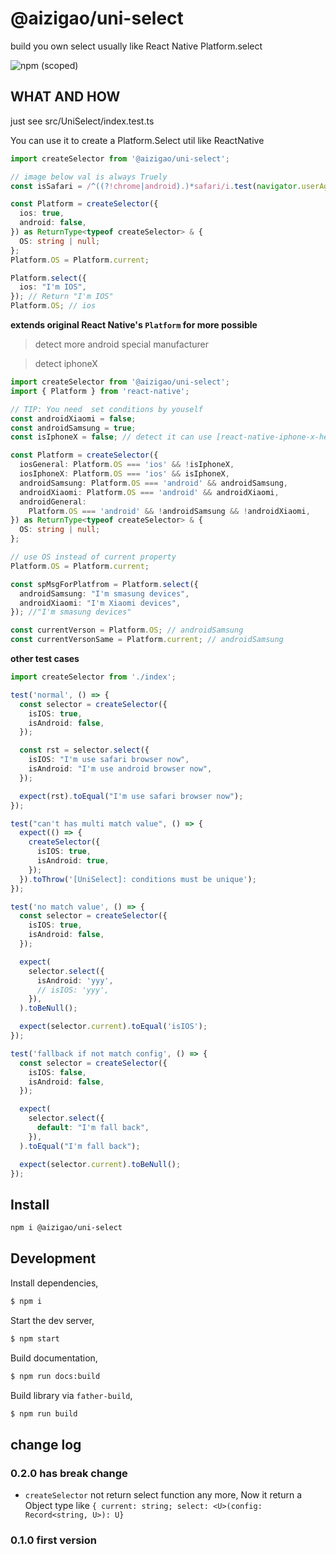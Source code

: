 # @aizigao/uni-select

build you own select usually like React Native Platform.select

<img alt="npm (scoped)" src="https://img.shields.io/npm/v/@aizigao/uni-select?style=for-the-badge">

## WHAT AND HOW

just see src/UniSelect/index.test.ts

You can use it to create a Platform.Select util like ReactNative

```ts
import createSelector from '@aizigao/uni-select';

// image below val is always Truely
const isSafari = /^((?!chrome|android).)*safari/i.test(navigator.userAgent);

const Platform = createSelector({
  ios: true,
  android: false,
}) as ReturnType<typeof createSelector> & {
  OS: string | null;
};
Platform.OS = Platform.current;

Platform.select({
  ios: "I'm IOS",
}); // Return "I'm IOS"
Platform.OS; // ios
```

**extends original React Native's `Platform` for more possible**

> detect more android special manufacturer

> detect iphoneX

```ts
import createSelector from '@aizigao/uni-select';
import { Platform } from 'react-native';

// TIP: You need  set conditions by youself
const androidXiaomi = false;
const androidSamsung = true;
const isIphoneX = false; // detect it can use [react-native-iphone-x-helper](https://www.npmjs.com/package/react-native-iphone-x-helper)

const Platform = createSelector({
  iosGeneral: Platform.OS === 'ios' && !isIphoneX,
  iosIphoneX: Platform.OS === 'ios' && isIphoneX,
  androidSamsung: Platform.OS === 'android' && androidSamsung,
  androidXiaomi: Platform.OS === 'android' && androidXiaomi,
  androidGeneral:
    Platform.OS === 'android' && !androidSamsung && !androidXiaomi,
}) as ReturnType<typeof createSelector> & {
  OS: string | null;
};

// use OS instead of current property
Platform.OS = Platform.current;

const spMsgForPlatfrom = Platform.select({
  androidSamsung: "I'm smasung devices",
  androidXiaomi: "I'm Xiaomi devices",
}); //"I'm smasung devices"

const currentVerson = Platform.OS; // androidSamsung
const currentVersonSame = Platform.current; // androidSamsung
```

**other test cases**

```ts
import createSelector from './index';

test('normal', () => {
  const selector = createSelector({
    isIOS: true,
    isAndroid: false,
  });

  const rst = selector.select({
    isIOS: "I'm use safari browser now",
    isAndroid: "I'm use android browser now",
  });

  expect(rst).toEqual("I'm use safari browser now");
});

test("can't has multi match value", () => {
  expect(() => {
    createSelector({
      isIOS: true,
      isAndroid: true,
    });
  }).toThrow('[UniSelect]: conditions must be unique');
});

test('no match value', () => {
  const selector = createSelector({
    isIOS: true,
    isAndroid: false,
  });

  expect(
    selector.select({
      isAndroid: 'yyy',
      // isIOS: 'yyy',
    }),
  ).toBeNull();

  expect(selector.current).toEqual('isIOS');
});

test('fallback if not match config', () => {
  const selector = createSelector({
    isIOS: false,
    isAndroid: false,
  });

  expect(
    selector.select({
      default: "I'm fall back",
    }),
  ).toEqual("I'm fall back");

  expect(selector.current).toBeNull();
});
```

## Install

```bash
npm i @aizigao/uni-select
```

## Development

Install dependencies,

```bash
$ npm i
```

Start the dev server,

```bash
$ npm start
```

Build documentation,

```bash
$ npm run docs:build
```

Build library via `father-build`,

```bash
$ npm run build
```

## change log

### 0.2.0 has break change

- `createSelector` not return select function any more, Now it return a Object type like `{ current: string; select: <U>(config: Record<string, U>): U}`

### 0.1.0 first version
